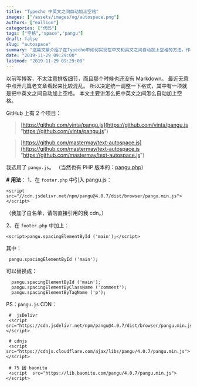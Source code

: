 ```yaml
---
title: "Typecho 中英文之间自动加上空格"
images: ["/assets/images/og/autospace.png"]
authors: ["eallion"]
categories: ["代码"]
tags: ["空格","space","pangu"]
draft: false
slug: "autospace"
summary: "这篇文章介绍了在Typecho中如何实现在中文和英文之间自动加上空格的方法。作者发现之前写的博客排版比较混乱，因此决定统一格式。作者选用了pangu.js这个项目来实现自动加空格的功能，并提供了具体的用法和引用方法。文章中给出了将pangu.js引入到footer.php中，并加上相应的代码的步骤。作者还提到了pangu.js的CDN链接。"
date: "2019-11-29 09:29:00"
lastmod: "2019-11-29 09:29:00"
---
```


以前写博客，不太注意排版细节，而且那个时候也还没有 Markdown。
最近无意中点开几篇老文章看起来比较混乱。
所以决定统一调整一下格式，其中有一项就是把中英文之间自动加上空格。
本文主要讲怎么把中英文之间怎么自动加上空格。

GitHub 上有 2 个项目：
> [https://github.com/vinta/pangu.js](https://github.com/vinta/pangu.js "https://github.com/vinta/pangu.js")  

>[https://github.com/mastermay/text-autospace.js](https://github.com/mastermay/text-autospace.js "https://github.com/mastermay/text-autospace.js")

我选用了 `pangu.js`。
（当然也有 PHP 版本的：[pangu.php](https://github.com/linclancey/pangu.php)）

**# 用法**：
1、在 `footer.php` 中引入 pangu.js：

```
<script src="//cdn.jsdelivr.net/npm/pangu@4.0.7/dist/browser/pangu.min.js"></script>
```

（我加了白名单，请勿直接引用的我 cdn。）

2、在 `footer.php` 中加上：

```
<script>pangu.spacingElementById ('main');</script>
```

其中：

```
 pangu.spacingElementById ('main');
```

可以替换成：

```
  pangu.spacingElementById ('main');
  pangu.spacingElementByClassName ('comment');
  pangu.spacingElementByTagName ('p');
```

PS：`pangu.js` CDN：

```
 #  jsDelivr
 <script src="https://cdn.jsdelivr.net/npm/pangu@4.0.7/dist/browser/pangu.min.js"></script>
 
 # cdnjs
 <script src="https://cdnjs.cloudflare.com/ajax/libs/pangu/4.0.7/pangu.min.js"></script>
 
 # 75 团 baomitu
 <script  src="https://lib.baomitu.com/pangu/4.0.7/pangu.min.js"></script>
 ```
